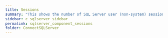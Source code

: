 ```yaml
---
title: ﻿Sessions
summary: "This shows the number of SQL Server user (non-system) sessions, excluding SQL Server Agent sessions."
sidebar: c_sqlserver_sidebar
permalink: sqlserver_component_sessions
folder: ConnectSQLServer
---
```

